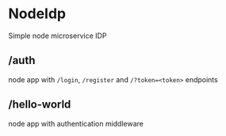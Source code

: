 # NodeIdp

Simple node microservice IDP

## /auth 
node app with `/login`, `/register` and `/?token=<token>` endpoints

## /hello-world
node app with authentication middleware

